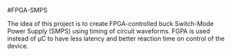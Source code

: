 #FPGA-SMPS

The idea of this project is to create FPGA-controlled buck Switch-Mode Power Supply (SMPS) using timing of circuit waveforms.
FGPA is used instead of µC to have less latency and better reaction time on control of the device.

